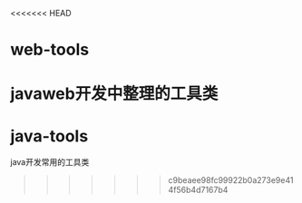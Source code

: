 <<<<<<< HEAD
# web-tools
javaweb开发中整理的工具类
=======
# java-tools
java开发常用的工具类
>>>>>>> c9beaee98fc99922b0a273e9e414f56b4d7167b4
